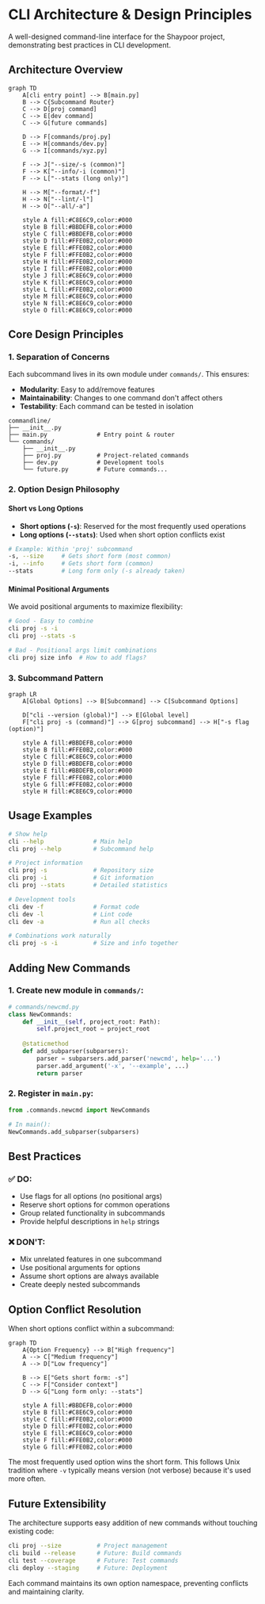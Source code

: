 # CLI Architecture & Design Principles

A well-designed command-line interface for the Shaypoor project, demonstrating best practices in CLI development.

## Architecture Overview

```mermaid
graph TD
    A[cli entry point] --> B[main.py]
    B --> C{Subcommand Router}
    C --> D[proj command]
    C --> E[dev command]
    C --> G[future commands]
    
    D --> F[commands/proj.py]
    E --> H[commands/dev.py]
    G --> I[commands/xyz.py]
    
    F --> J["--size/-s (common)"]
    F --> K["--info/-i (common)"]
    F --> L["--stats (long only)"]
    
    H --> M["--format/-f"]
    H --> N["--lint/-l"]
    H --> O["--all/-a"]
    
    style A fill:#C8E6C9,color:#000
    style B fill:#BBDEFB,color:#000
    style C fill:#BBDEFB,color:#000
    style D fill:#FFE0B2,color:#000
    style E fill:#FFE0B2,color:#000
    style F fill:#FFE0B2,color:#000
    style H fill:#FFE0B2,color:#000
    style I fill:#FFE0B2,color:#000
    style J fill:#C8E6C9,color:#000
    style K fill:#C8E6C9,color:#000
    style L fill:#FFE0B2,color:#000
    style M fill:#C8E6C9,color:#000
    style N fill:#C8E6C9,color:#000
    style O fill:#C8E6C9,color:#000
```

## Core Design Principles

### 1. Separation of Concerns
Each subcommand lives in its own module under `commands/`. This ensures:
- **Modularity**: Easy to add/remove features
- **Maintainability**: Changes to one command don't affect others
- **Testability**: Each command can be tested in isolation

```
commandline/
├── __init__.py
├── main.py              # Entry point & router
└── commands/
    ├── __init__.py
    ├── proj.py          # Project-related commands
    ├── dev.py           # Development tools
    └── future.py        # Future commands...
```

### 2. Option Design Philosophy

#### Short vs Long Options
- **Short options (`-s`)**: Reserved for the most frequently used operations
- **Long options (`--stats`)**: Used when short option conflicts exist

```bash
# Example: Within 'proj' subcommand
-s, --size     # Gets short form (most common)
-i, --info     # Gets short form (common)
--stats        # Long form only (-s already taken)
```

#### Minimal Positional Arguments
We avoid positional arguments to maximize flexibility:

```bash
# Good - Easy to combine
cli proj -s -i
cli proj --stats -s

# Bad - Positional args limit combinations
cli proj size info  # How to add flags?
```

### 3. Subcommand Pattern

```mermaid
graph LR
    A[Global Options] --> B[Subcommand] --> C[Subcommand Options]
    
    D["cli --version (global)"] --> E[Global level]
    F["cli proj -s (command)"] --> G[proj subcommand] --> H["-s flag (option)"]
    
    style A fill:#BBDEFB,color:#000
    style B fill:#FFE0B2,color:#000
    style C fill:#C8E6C9,color:#000
    style D fill:#BBDEFB,color:#000
    style E fill:#BBDEFB,color:#000
    style F fill:#FFE0B2,color:#000
    style G fill:#FFE0B2,color:#000
    style H fill:#C8E6C9,color:#000
```

## Usage Examples

```bash
# Show help
cli --help              # Main help
cli proj --help         # Subcommand help

# Project information
cli proj -s             # Repository size
cli proj -i             # Git information
cli proj --stats        # Detailed statistics

# Development tools
cli dev -f              # Format code
cli dev -l              # Lint code
cli dev -a              # Run all checks

# Combinations work naturally
cli proj -s -i          # Size and info together
```

## Adding New Commands

### 1. Create new module in `commands/`:
```python
# commands/newcmd.py
class NewCommands:
    def __init__(self, project_root: Path):
        self.project_root = project_root
    
    @staticmethod
    def add_subparser(subparsers):
        parser = subparsers.add_parser('newcmd', help='...')
        parser.add_argument('-x', '--example', ...)
        return parser
```

### 2. Register in `main.py`:
```python
from .commands.newcmd import NewCommands

# In main():
NewCommands.add_subparser(subparsers)
```

## Best Practices

### ✅ DO:
- Use flags for all options (no positional args)
- Reserve short options for common operations
- Group related functionality in subcommands
- Provide helpful descriptions in `help` strings

### ❌ DON'T:
- Mix unrelated features in one subcommand
- Use positional arguments for options
- Assume short options are always available
- Create deeply nested subcommands

## Option Conflict Resolution

When short options conflict within a subcommand:

```mermaid
graph TD
    A{Option Frequency} --> B["High frequency"]
    A --> C["Medium frequency"]
    A --> D["Low frequency"]
    
    B --> E["Gets short form: -s"]
    C --> F["Consider context"]
    D --> G["Long form only: --stats"]
    
    style A fill:#BBDEFB,color:#000
    style B fill:#C8E6C9,color:#000
    style C fill:#FFE0B2,color:#000
    style D fill:#FFE0B2,color:#000
    style E fill:#C8E6C9,color:#000
    style F fill:#FFE0B2,color:#000
    style G fill:#FFE0B2,color:#000
```

The most frequently used option wins the short form. This follows Unix tradition where `-v` typically means version (not verbose) because it's used more often.

## Future Extensibility

The architecture supports easy addition of new commands without touching existing code:

```bash
cli proj --size          # Project management
cli build --release      # Future: Build commands
cli test --coverage      # Future: Test commands
cli deploy --staging     # Future: Deployment
```

Each command maintains its own option namespace, preventing conflicts and maintaining clarity.
